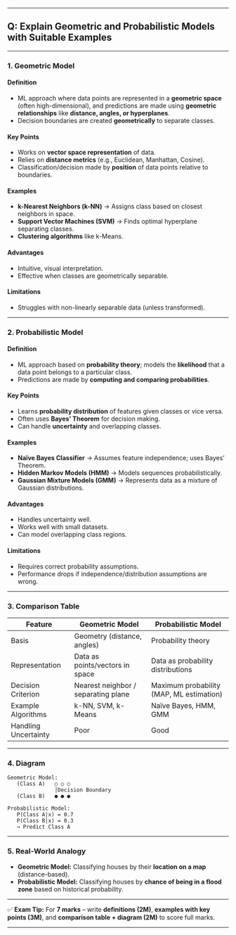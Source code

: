 

---

## **Q: Explain Geometric and Probabilistic Models with Suitable Examples**

---

### **1. Geometric Model**

#### **Definition**

* ML approach where data points are represented in a **geometric space** (often high-dimensional), and predictions are made using **geometric relationships** like **distance, angles, or hyperplanes**.
* Decision boundaries are created **geometrically** to separate classes.

#### **Key Points**

* Works on **vector space representation** of data.
* Relies on **distance metrics** (e.g., Euclidean, Manhattan, Cosine).
* Classification/decision made by **position** of data points relative to boundaries.

#### **Examples**

* **k-Nearest Neighbors (k-NN)** → Assigns class based on closest neighbors in space.
* **Support Vector Machines (SVM)** → Finds optimal hyperplane separating classes.
* **Clustering algorithms** like k-Means.

#### **Advantages**

* Intuitive, visual interpretation.
* Effective when classes are geometrically separable.

#### **Limitations**

* Struggles with non-linearly separable data (unless transformed).

---

### **2. Probabilistic Model**

#### **Definition**

* ML approach based on **probability theory**; models the **likelihood** that a data point belongs to a particular class.
* Predictions are made by **computing and comparing probabilities**.

#### **Key Points**

* Learns **probability distribution** of features given classes or vice versa.
* Often uses **Bayes’ Theorem** for decision making.
* Can handle **uncertainty** and overlapping classes.

#### **Examples**

* **Naïve Bayes Classifier** → Assumes feature independence; uses Bayes’ Theorem.
* **Hidden Markov Models (HMM)** → Models sequences probabilistically.
* **Gaussian Mixture Models (GMM)** → Represents data as a mixture of Gaussian distributions.

#### **Advantages**

* Handles uncertainty well.
* Works well with small datasets.
* Can model overlapping class regions.

#### **Limitations**

* Requires correct probability assumptions.
* Performance drops if independence/distribution assumptions are wrong.

---

### **3. Comparison Table**

| Feature              | Geometric Model                     | Probabilistic Model                      |
| -------------------- | ----------------------------------- | ---------------------------------------- |
| Basis                | Geometry (distance, angles)         | Probability theory                       |
| Representation       | Data as points/vectors in space     | Data as probability distributions        |
| Decision Criterion   | Nearest neighbor / separating plane | Maximum probability (MAP, ML estimation) |
| Example Algorithms   | k-NN, SVM, k-Means                  | Naïve Bayes, HMM, GMM                    |
| Handling Uncertainty | Poor                                | Good                                     |

---

### **4. Diagram**

```
Geometric Model:
   (Class A)   ○ ○ ○
               │Decision Boundary
   (Class B)   ● ● ●

Probabilistic Model:
   P(Class A|x) = 0.7
   P(Class B|x) = 0.3
   → Predict Class A
```

---

### **5. Real-World Analogy**

* **Geometric Model:** Classifying houses by their **location on a map** (distance-based).
* **Probabilistic Model:** Classifying houses by **chance of being in a flood zone** based on historical probability.

---

✅ **Exam Tip:**
For **7 marks** – write **definitions (2M)**, **examples with key points (3M)**, and **comparison table + diagram (2M)** to score full marks.

---
